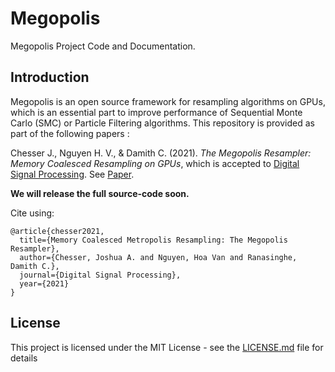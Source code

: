 # Megopolis
Megopolis Project Code and Documentation.

## Introduction

Megopolis is an open source framework for resampling algorithms on GPUs, which is an essential part to improve performance of Sequential Monte Carlo (SMC) or Particle Filtering algorithms.  This repository is provided as part of the following papers :

Chesser J., Nguyen H. V., & Damith C. (2021). *The Megopolis Resampler: Memory Coalesced Resampling on GPUs*, which is accepted to [Digital Signal Processing](https://www.journals.elsevier.com/digital-signal-processing/). See [Paper](https://arxiv.org/abs/2109.13504). 

**We will release the full source-code soon.** 

Cite using:

  ```
  @article{chesser2021,
    title={Memory Coalesced Metropolis Resampling: The Megopolis Resampler},
    author={Chesser, Joshua A. and Nguyen, Hoa Van and Ranasinghe, Damith C.},
    journal={Digital Signal Processing},
    year={2021}
  }
  ```

## License

This project is licensed under the MIT License - see the [LICENSE.md](LICENSE.md) file for details
